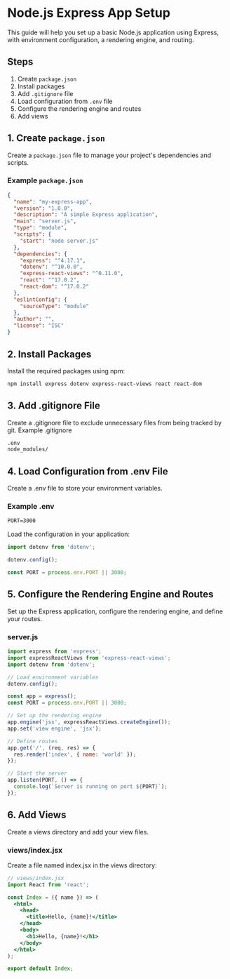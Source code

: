 # Node.js Express App Setup

This guide will help you set up a basic Node.js application using Express, with environment configuration, a rendering engine, and routing.

## Steps

1. Create `package.json`
2. Install packages
3. Add `.gitignore` file
4. Load configuration from `.env` file
5. Configure the rendering engine and routes
6. Add views

## 1. Create `package.json`

Create a `package.json` file to manage your project's dependencies and scripts.

### Example `package.json`

```json
{
  "name": "my-express-app",
  "version": "1.0.0",
  "description": "A simple Express application",
  "main": "server.js",
  "type": "module",
  "scripts": {
    "start": "node server.js"
  },
  "dependencies": {
    "express": "^4.17.1",
    "dotenv": "^10.0.0",
    "express-react-views": "^0.11.0",
    "react": "^17.0.2",
    "react-dom": "^17.0.2"
  },
  "eslintConfig": {
    "sourceType": "module"
  },
  "author": "",
  "license": "ISC"
}
```

## 2. Install Packages

Install the required packages using npm:

```sh
npm install express dotenv express-react-views react react-dom
```

## 3. Add .gitignore File

Create a .gitignore file to exclude unnecessary files from being tracked by git.
Example .gitignore

```txt
.env
node_modules/
```

## 4. Load Configuration from .env File

Create a .env file to store your environment variables.

### Example .env

```txt
PORT=3000
```

Load the configuration in your application:

```js
import dotenv from 'dotenv';

dotenv.config();

const PORT = process.env.PORT || 3000;
```

## 5. Configure the Rendering Engine and Routes

Set up the Express application, configure the rendering engine, and define your routes.

### server.js

```js
import express from 'express';
import expressReactViews from 'express-react-views';
import dotenv from 'dotenv';

// Load environment variables
dotenv.config();

const app = express();
const PORT = process.env.PORT || 3000;

// Set up the rendering engine
app.engine('jsx', expressReactViews.createEngine());
app.set('view engine', 'jsx');

// Define routes
app.get('/', (req, res) => {
  res.render('index', { name: 'world' });
});

// Start the server
app.listen(PORT, () => {
  console.log(`Server is running on port ${PORT}`);
});
```

## 6. Add Views

Create a views directory and add your view files.

### views/index.jsx

Create a file named index.jsx in the views directory:

```jsx
// views/index.jsx
import React from 'react';

const Index = ({ name }) => (
  <html>
    <head>
      <title>Hello, {name}!</title>
    </head>
    <body>
      <h1>Hello, {name}!</h1>
    </body>
  </html>
);

export default Index;
```
